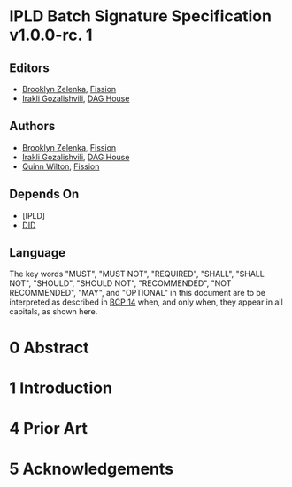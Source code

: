 # IPLD Batch Signature Specification v1.0.0-rc. 1

## Editors

- [Brooklyn Zelenka], [Fission]
- [Irakli Gozalishvili], [DAG House]

## Authors

- [Brooklyn Zelenka], [Fission]
- [Irakli Gozalishvili], [DAG House]
- [Quinn Wilton], [Fission]

## Depends On

- [IPLD]
- [DID]

## Language

The key words "MUST", "MUST NOT", "REQUIRED", "SHALL", "SHALL NOT", "SHOULD", "SHOULD NOT", "RECOMMENDED", "NOT RECOMMENDED", "MAY", and "OPTIONAL" in this document are to be interpreted as described in [BCP 14] when, and only when, they appear in all capitals, as shown here.

# 0 Abstract


# 1 Introduction

# 4 Prior Art

# 5 Acknowledgements

<!-- Footnotes -->
 
<!-- Internal Links -->

[Arguments]: #312-arguments
[Command]: #311-command
[Execution Proxy]: #41112-proxy-execution
[Executor]: #212-executor
[Invocation Payload]: #331-invocation-payload
[Invocation Signature]: #331-invocation-envelope
[Invocation]: #33-invocation
[Invoker]: #211-invoker
[Nonce]: #314-nonce
[Receipt Payload]: #411-receipt-payload
[Receipt]: #42-receipt
[Response]: #4-response
[Result]: #41-result
[Subject]: #313-subject
[Task]: #32-task
[enqueue]: #4111-enqueue
[lazy-vs-eager]: #112-lazy-vs-eager-evaluation

<!-- External Links -->

[Ability]: https://github.com/ucan-wg/delegation#33-abilities
[Agoric]: https://agoric.com/
[BCP 14]: https://www.rfc-editor.org/info/bcp14
[Bacalhau]: https://www.bacalhau.org/
[Blaine Cook]: https://github.com/blaine
[Brooklyn Zelenka]: https://github.com/expede/
[CapTP]: https://capnproto.org/rpc.html#specification
[Christine Lemmer-Webber]: https://github.com/cwebber
[DAG House]: https://dag.house
[DAG-CBOR]: https://ipld.io/specs/codecs/dag-cbor/spec/
[DID]: https://www.w3.org/TR/did-core/
[Delegation]: https://github.com/ucan-wg/delegation
[E-lang Mailing List, 2000 Oct 18]: http://wiki.erights.org/wiki/Capability-based_Active_Invocation_Certificates
[Electronic Rights Transfer Protocol (ERTP)]: https://docs.agoric.com/guides/ertp/
[Fission]: https://fission.codes/
[Haskell]: https://en.wikipedia.org/wiki/Haskell
[IPVM]: https://github.com/ipvm-wg
[Irakli Gozalishvili]: https://github.com/Gozala
[JS Number]: https://developer.mozilla.org/en-US/docs/Web/JavaScript/Reference/Global_Objects/Number
[Luke Marsen]: https://github.com/lukemarsden
[Marc-Antoine Parent]: https://github.com/maparent
[Mark Miller]: https://github.com/erights
[OCapN]: https://github.com/ocapn/
[Philipp Krüger]: https://github.com/matheus23/
[Quinn Wilton]: https://github.com/QuinnWilton
[Robust Composition]: http://www.erights.org/talks/thesis/markm-thesis.pdf
[Rod Vagg]: https://github.com/rvagg/
[Simon Worthington]: https://github.com/simonwo
[Spritely Institute]: https://spritely.institute/news/introducing-a-distributed-debugger-for-goblins-with-time-travel.html
[UCAN Ability]: https://github.com/ucan-wg/delegation/#23-ability
[UCAN Delegation]: https://github.com/ucan-wg/delegation/
[UCAN Promise]: https://github.com/ucan-wg/promise/
[URI]: https://en.wikipedia.org/wiki/Uniform_Resource_Identifier
[Zeeshan Lakhani]: https://github.com/zeeshanlakhani
[`data`]: https://en.wikipedia.org/wiki/Data_URI_scheme
[`ipfs`]: https://docs.ipfs.tech/how-to/address-ipfs-on-web/#native-urls
[`magnet`]: https://en.wikipedia.org/wiki/Magnet_URI_scheme
[capability systems]: https://en.wikipedia.org/wiki/Capability-based_security
[distributed promise pipelines]: http://erights.org/elib/distrib/pipeline.html
[eRights]: https:/erights.org
[erights]: https://erights.org
[ucanto RPC]: https://github.com/web3-storage/ucanto
